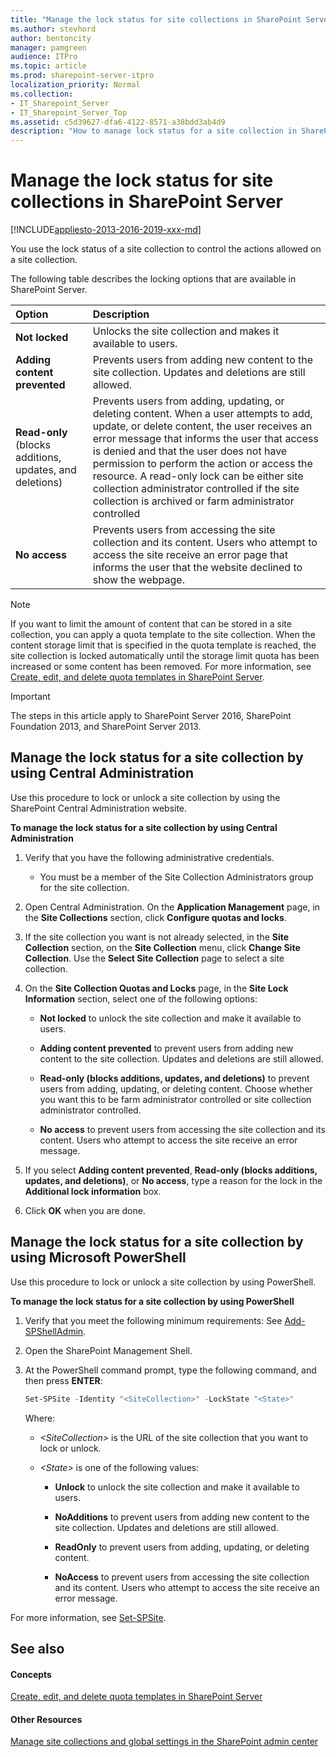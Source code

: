 ```yaml
---
title: "Manage the lock status for site collections in SharePoint Server"
ms.author: stevhord
author: bentoncity
manager: pamgreen
audience: ITPro
ms.topic: article
ms.prod: sharepoint-server-itpro
localization_priority: Normal
ms.collection:
- IT_Sharepoint_Server
- IT_Sharepoint_Server_Top
ms.assetid: c5d39627-dfa6-4122-8571-a38bdd3ab4d9
description: "How to manage lock status for a site collection in SharePoint Server."
---
```


# Manage the lock status for site collections in SharePoint Server

[!INCLUDE[appliesto-2013-2016-2019-xxx-md](../includes/appliesto-2013-2016-2019-xxx-md.md)]
  
You use the lock status of a site collection to control the actions allowed on a site collection.
  
The following table describes the locking options that are available in SharePoint Server.
  
|**Option**|**Description**|
|:-----|:-----|
|**Not locked** <br/> |Unlocks the site collection and makes it available to users.  <br/> |
|**Adding content prevented** <br/> |Prevents users from adding new content to the site collection. Updates and deletions are still allowed.  <br/> |
|**Read-only** (blocks additions, updates, and deletions)  <br/> |Prevents users from adding, updating, or deleting content. When a user attempts to add, update, or delete content, the user receives an error message that informs the user that access is denied and that the user does not have permission to perform the action or access the resource. A read-only lock can be either site collection administrator controlled if the site collection is archived or farm administrator controlled  <br/> |
|**No access** <br/> |Prevents users from accessing the site collection and its content. Users who attempt to access the site receive an error page that informs the user that the website declined to show the webpage.  <br/> |
   
> [!NOTE]
> If you want to limit the amount of content that can be stored in a site collection, you can apply a quota template to the site collection. When the content storage limit that is specified in the quota template is reached, the site collection is locked automatically until the storage limit quota has been increased or some content has been removed. For more information, see [Create, edit, and delete quota templates in SharePoint Server](create-edit-and-delete-quota-templates.md). 
  
> [!IMPORTANT]
> The steps in this article apply to SharePoint Server 2016, SharePoint Foundation 2013, and SharePoint Server 2013. 
  
## Manage the lock status for a site collection by using Central Administration

Use this procedure to lock or unlock a site collection by using the SharePoint Central Administration website.
  
 **To manage the lock status for a site collection by using Central Administration**
  
1. Verify that you have the following administrative credentials. 
    
   - You must be a member of the Site Collection Administrators group for the site collection.
    
2. Open Central Administration. On the **Application Management** page, in the **Site Collections** section, click **Configure quotas and locks**.
    
3. If the site collection you want is not already selected, in the **Site Collection** section, on the **Site Collection** menu, click **Change Site Collection**. Use the **Select Site Collection** page to select a site collection. 
    
4. On the **Site Collection Quotas and Locks** page, in the **Site Lock Information** section, select one of the following options: 
    
   - **Not locked** to unlock the site collection and make it available to users. 
    
   - **Adding content prevented** to prevent users from adding new content to the site collection. Updates and deletions are still allowed. 
    
   - **Read-only (blocks additions, updates, and deletions)** to prevent users from adding, updating, or deleting content. Choose whether you want this to be farm administrator controlled or site collection administrator controlled. 
    
   - **No access** to prevent users from accessing the site collection and its content. Users who attempt to access the site receive an error message. 
    
5. If you select **Adding content prevented**, **Read-only (blocks additions, updates, and deletions)**, or **No access**, type a reason for the lock in the **Additional lock information** box. 
    
6. Click **OK** when you are done. 
    
## Manage the lock status for a site collection by using Microsoft PowerShell

Use this procedure to lock or unlock a site collection by using PowerShell.
  
 **To manage the lock status for a site collection by using PowerShell**
  
1. Verify that you meet the following minimum requirements: See [Add-SPShellAdmin](/powershell/module/sharepoint-server/add-spshelladmin?view=sharepoint-ps).
    
2. Open the SharePoint Management Shell.
    
3. At the PowerShell command prompt, type the following command, and then press **ENTER**:
    
   ```powershell
   Set-SPSite -Identity "<SiteCollection>" -LockState "<State>"
   ```

   Where:
    
   -  _\<SiteCollection\>_ is the URL of the site collection that you want to lock or unlock. 
    
   -  _\<State\>_ is one of the following values: 
    
      - **Unlock** to unlock the site collection and make it available to users. 
    
      - **NoAdditions** to prevent users from adding new content to the site collection. Updates and deletions are still allowed. 
    
      - **ReadOnly** to prevent users from adding, updating, or deleting content. 
    
      - **NoAccess** to prevent users from accessing the site collection and its content. Users who attempt to access the site receive an error message. 
    
 For more information, see [Set-SPSite](/powershell/module/sharepoint-server/Set-SPSite?view=sharepoint-ps).
  
## See also

#### Concepts

[Create, edit, and delete quota templates in SharePoint Server](create-edit-and-delete-quota-templates.md)

#### Other Resources

[Manage site collections and global settings in the SharePoint admin center](https://go.microsoft.com/fwlink/?linkid=845346)